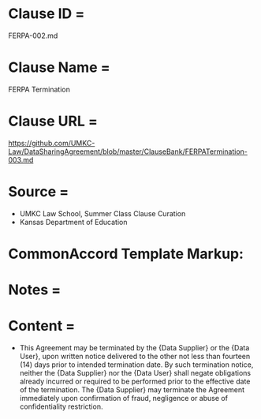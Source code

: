# Clause ID = 
FERPA-002.md

# Clause Name = 
FERPA Termination
# Clause URL = 
https://github.com/UMKC-Law/DataSharingAgreement/blob/master/ClauseBank/FERPATermination-003.md
# Source = 
* UMKC Law School, Summer Class Clause Curation
* Kansas Department of Education 

# CommonAccord Template Markup:   

# Notes = 

# Content = 
* This Agreement may be terminated by the {Data Supplier} or the {Data User}, upon written notice delivered to the other not less than fourteen (14) days prior to intended termination date. By such termination notice, neither the {Data Supplier} nor the {Data User} shall negate obligations already incurred or required to be performed prior to the effective date of the termination. The {Data Supplier} may terminate the Agreement immediately upon confirmation of fraud, negligence or abuse of confidentiality restriction. 
